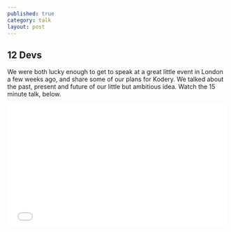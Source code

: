 ```yaml
---
published: true
category: talk
layout: post
---
```


## 12 Devs

We were both lucky enough to get to speak at a great little event in London a few weeks ago, and share some of our plans for Kodery. We talked about the past, present and future of our little but ambitious idea. Watch the 15 minute talk, below.

<iframe src="//player.vimeo.com/video/72646388" width="500" height="281" frameborder="0" webkitallowfullscreen mozallowfullscreen allowfullscreen></iframe>

